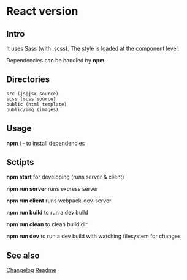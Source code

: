 # React version

## Intro

It uses Sass (with .scss). The style is loaded at the component level.

Dependencies can be handled by **npm**.

## Directories

```
src (js|jsx source)
scss (scss source)
public (html template)
public/img (images)
```

## Usage

**npm i** - to install dependencies

## Sctipts

**npm start** for developing (runs server & client)

**npm run server** runs express server

**npm run client** runs webpack-dev-server

**npm run build** to run a dev build

**npm run clean** to clean build dir

**npm run dev** to run a dev build with watching filesystem for changes

## See also

[Changelog](./CHANGELOG.md)
[Readme](./README.md)
